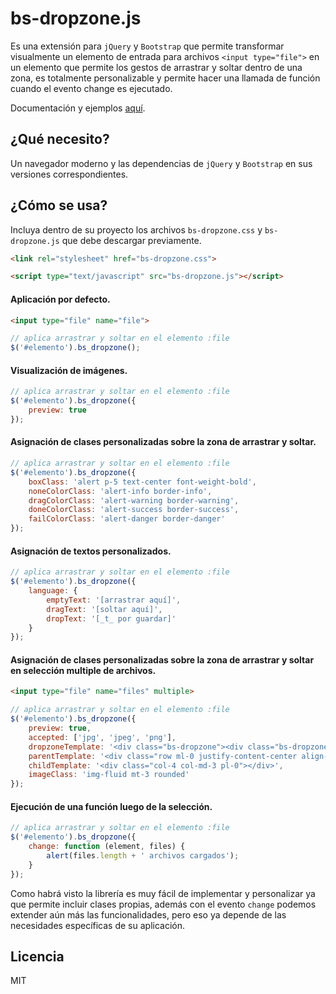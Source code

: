 bs-dropzone.js
==============

Es una extensión para `jQuery` y `Bootstrap` que permite transformar visualmente un elemento de entrada para archivos `<input type="file">` en un elemento que permite los gestos de arrastrar y soltar dentro de una zona, es totalmente personalizable y permite hacer una llamada de función cuando el evento change es ejecutado.

Documentación y ejemplos [aquí](https://wilnicho.github.io/bs-dropzone.js).

¿Qué necesito?
--------------
Un navegador moderno y las dependencias de `jQuery` y `Bootstrap` en sus versiones correspondientes.

¿Cómo se usa?
-------------
Incluya dentro de su proyecto los archivos `bs-dropzone.css` y `bs-dropzone.js` que debe descargar previamente.

```html static
<link rel="stylesheet" href="bs-dropzone.css">
```
```html static
<script type="text/javascript" src="bs-dropzone.js"></script>
```

#### Aplicación por defecto.

```html static
<input type="file" name="file">
```
```js static
// aplica arrastrar y soltar en el elemento :file
$('#elemento').bs_dropzone();
```

#### Visualización de imágenes.

```js static
// aplica arrastrar y soltar en el elemento :file
$('#elemento').bs_dropzone({
    preview: true
});
```

#### Asignación de clases personalizadas sobre la zona de arrastrar y soltar.

```js static
// aplica arrastrar y soltar en el elemento :file
$('#elemento').bs_dropzone({
    boxClass: 'alert p-5 text-center font-weight-bold',
    noneColorClass: 'alert-info border-info',
    dragColorClass: 'alert-warning border-warning',
    doneColorClass: 'alert-success border-success',
    failColorClass: 'alert-danger border-danger'
});
```

#### Asignación de textos personalizados.

```js static
// aplica arrastrar y soltar en el elemento :file
$('#elemento').bs_dropzone({
    language: {
        emptyText: '[arrastrar aquí]',
        dragText: '[soltar aquí]',
        dropText: '[_t_ por guardar]'
    }
});
```

#### Asignación de clases personalizadas sobre la zona de arrastrar y soltar en selección multiple de archivos.

```html static
<input type="file" name="files" multiple>
```
```js static
// aplica arrastrar y soltar en el elemento :file
$('#elemento').bs_dropzone({
    preview: true,
    accepted: ['jpg', 'jpeg', 'png'],
    dropzoneTemplate: '<div class="bs-dropzone"><div class="bs-dropzone-area"></div><div class="bs-dropzone-message"></div><div class="bs-dropzone-preview mt-0"></div></div>',
    parentTemplate: '<div class="row ml-0 justify-content-center align-items-center"></div>',
    childTemplate: '<div class="col-4 col-md-3 pl-0"></div>',
    imageClass: 'img-fluid mt-3 rounded'
});
```

#### Ejecución de una función luego de la selección.

```js static
// aplica arrastrar y soltar en el elemento :file
$('#elemento').bs_dropzone({
    change: function (element, files) {
        alert(files.length + ' archivos cargados');
    }
});
```

Como habrá visto la librería es muy fácil de implementar y personalizar ya que permite incluir clases propias, además con el evento `change` podemos extender aún más las funcionalidades, pero eso ya depende de las necesidades específicas de su aplicación.

Licencia
-------------------------
MIT
